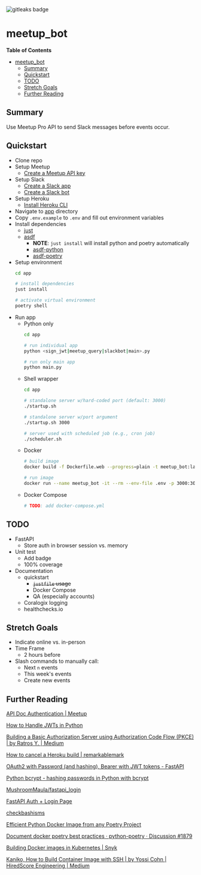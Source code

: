 <img alt="gitleaks badge" src="https://img.shields.io/badge/protected%20by-gitleaks-blue">

# meetup_bot
**Table of Contents**
* [meetup\_bot](#meetup_bot)
  * [Summary](#summary)
  * [Quickstart](#quickstart)
  * [TODO](#todo)
  * [Stretch Goals](#stretch-goals)
  * [Further Reading](#further-reading)

## Summary
Use Meetup Pro API to send Slack messages before events occur.

## Quickstart
* Clone repo
* Setup Meetup
  * [Create a Meetup API key](https://secure.meetup.com/meetup_api/key/)
* Setup Slack
  * [Create a Slack app](https://api.slack.com/apps)
  * [Create a Slack bot](https://api.slack.com/bot-users)
* Setup Heroku
  * [Install Heroku CLI](https://devcenter.heroku.com/articles/heroku-cli)
* Navigate to [app](app/) directory
* Copy `.env.example` to `.env` and fill out environment variables
* Install dependencies
  * [just](https://github.com/casey/just)
  * [asdf](https://asdf-vm.com/#/core-manage-asdf-vm)
    * **NOTE**: `just install` will install python and poetry automatically
    * [asdf-python](https://github.com/asdf-community/asdf-python)
    * [asdf-poetry](https://github.com/asdf-community/asdf-poetry)
* Setup environment
    ```bash
    cd app

    # install dependencies
    just install

    # activate virtual environment
    poetry shell
    ```
* Run app
  * Python only
    ```bash
    cd app

    # run individual app
    python <sign_jwt|meetup_query|slackbot|main>.py

    # run only main app
    python main.py
    ```
  * Shell wrapper
    ```bash
    cd app

    # standalone server w/hard-coded port (default: 3000)
    ./startup.sh

    # standalone server w/port argument
    ./startup.sh 3000

    # server used with scheduled job (e.g., cron job)
    ./scheduler.sh
    ```
  * Docker
    ```bash
    # build image
    docker build -f Dockerfile.web --progress=plain -t meetup_bot:latest .

    # run image
    docker run --name meetup_bot -it --rm --env-file .env -p 3000:3000 meetup_bot bash
    ```
  * Docker Compose
    ```bash
    # TODO: add docker-compose.yml
    ```

## TODO
* FastAPI
  * Store auth in browser session vs. memory
* Unit test
  * Add badge
  * 100% coverage
* Documentation
  * quickstart
    * ~~`justfile` usage~~
    * Docker Compose
    * QA (especially accounts)
  * Coralogix logging
  * healthchecks.io

## Stretch Goals
* Indicate online vs. in-person
* Time Frame 
  * 2 hours before
* Slash commands to manually call:
  * Next `n` events
  * This week's events
  * Create new events

## Further Reading
[API Doc Authentication | Meetup](https://www.meetup.com/api/authentication/#p04-jwt-flow-section)

[How to Handle JWTs in Python](https://auth0.com/blog/how-to-handle-jwt-in-python/)

[Building a Basic Authorization Server using Authorization Code Flow (PKCE) | by Ratros Y. | Medium](https://medium.com/@ratrosy/building-a-basic-authorization-server-using-authorization-code-flow-pkce-3155e843466)

[How to cancel a Heroku build | remarkablemark](https://remarkablemark.org/blog/2021/05/05/heroku-cancel-build/)

[OAuth2 with Password (and hashing), Bearer with JWT tokens - FastAPI](https://fastapi.tiangolo.com/tutorial/security/oauth2-jwt/)

[Python bcrypt - hashing passwords in Python with bcrypt](https://zetcode.com/python/bcrypt/)

[MushroomMaula/fastapi_login](https://github.com/MushroomMaula/fastapi_login)

[FastAPI Auth + Login Page](https://dev.to/athulcajay/fastapi-auth-login-page-48po)

[checkbashisms](https://command-not-found.com/checkbashisms)

[Efficient Python Docker Image from any Poetry Project](https://denisbrogg.hashnode.dev/efficient-python-docker-image-from-any-poetry-project)

[Document docker poetry best practices · python-poetry · Discussion #1879](https://github.com/python-poetry/poetry/discussions/1879#discussioncomment-216865)

[Building Docker images in Kubernetes | Snyk](https://snyk.io/blog/building-docker-images-kubernetes/)

[Kaniko, How to Build Container Image with SSH | by Yossi Cohn | HiredScore Engineering | Medium](https://medium.com/hiredscore-engineering/kaniko-builds-with-private-repository-634d5e7fa4a5)
